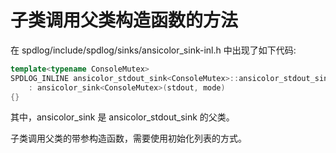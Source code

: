 # 子类调用父类构造函数的方法

在 spdlog/include/spdlog/sinks/ansicolor_sink-inl.h 中出现了如下代码:

```cpp
template<typename ConsoleMutex>
SPDLOG_INLINE ansicolor_stdout_sink<ConsoleMutex>::ansicolor_stdout_sink(color_mode mode)
    : ansicolor_sink<ConsoleMutex>(stdout, mode)
{}
```

其中，ansicolor_sink 是 ansicolor_stdout_sink 的父类。

子类调用父类的带参构造函数，需要使用初始化列表的方式。
